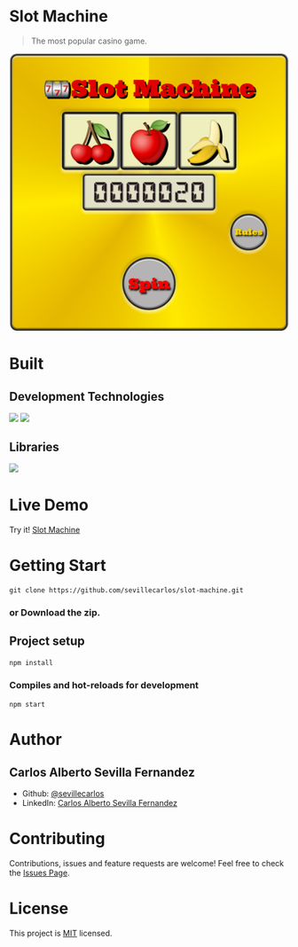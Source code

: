 # Slot Machine
> The most popular casino game.

![Slot Machine!](/assets/images/slot-machine-image.png "Slot Macine")

# Built
## Development Technologies
![](https://img.shields.io/badge/Front--End-React-blue)
![](https://img.shields.io/badge/Programming--Language-TypeScript-blue)

## Libraries
![](https://img.shields.io/badge/Library-Bootstrap--React-purple)
# Live Demo
Try it! [Slot Machine](https://slot-machine-app.netlify.app/)

# Getting Start
```
git clone https://github.com/sevillecarlos/slot-machine.git
```
### or Download the zip.
## Project setup
```
npm install
```
### Compiles and hot-reloads for development
```
npm start
```

# Author
## Carlos Alberto Sevilla Fernandez
* Github: [@sevillecarlos](https://github.com/sevillecarlos)
* LinkedIn: [Carlos Alberto Sevilla Fernandez](https://github.com/sevillecarlos)

# Contributing
Contributions, issues and feature requests are welcome!
Feel free to check the [Issues Page](https://github.com/sevillecarlos/countries-slot-machine/issues).

# License
This project is [MIT](https://opensource.org/licenses/MIT) licensed.



